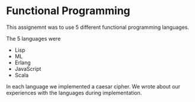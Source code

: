 # Functional Programming

This assignemnt was to use 5 different functional programming languages.

The 5 languages were
- Lisp
- ML
- Erlang
- JavaScript
- Scala

In each language we implemented a caesar cipher. We wrote about our experiences with the languages during implementation.
